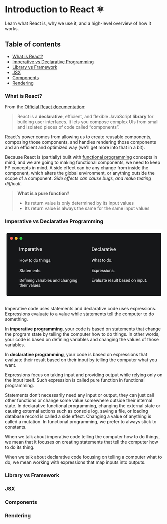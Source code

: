 # Introduction to React ⚛

Learn what React is, why we use it, and a high-level overview of how it works.

## Table of contents

* [What is React?](#what-is-react)
* [Imperative vs Declarative Programming](#imperative-vs-declarative-programming)
* [Library vs Framework](#library-vs-framework)
* [JSX](#jsx)
* [Components](#components)
* [Rendering](#rendering)

### <a name="what-is-react">What is React?</a>

From the [Official React documentation](https://reactjs.org/tutorial/tutorial.html):
> React is a **declarative**, efficient, and flexible JavaScript **library** for building user interfaces. It lets you compose complex UIs from small and isolated pieces of code called “components”.

React's power comes from allowing us to create reusable components, composing those components, and handles rendering
those components and an efficient and optimized way (we'll get more into that in a bit).

Because React is (partially) built
with [functional programming](https://opensource.com/article/17/6/functional-javascript)
concepts in mind, and we are going to making functional components, we need to keep FP concepts in mind. A side effect
can be any change from inside the component, which alters the global environment, or anything outside the scope of a
component. *Side effects can cause bugs, and make testing difficult.*

> **What is a pure function?**
>
>* Its return value is only determined by its input values
>* Its return value is always the same for the same input values

### <a name="imperative-vs-declarative-programming">Imperative vs Declarative Programming</a>

![Imperative versus declarative programming](../../assets/images/imperative%20vs%20declarative.jpeg)

Imperative code uses statements and declarative code uses expressions. Expressions evaluate to a value while statements
tell the computer to do something.

In **imperative programming**, your code is based on statements that change the program state by telling the computer
how to do things. In other words, your code is based on defining variables and changing the values of those variables.

In **declarative programming**, your code is based on expressions that evaluate their result based on their input by
telling the computer what you want.

Expressions focus on taking input and providing output while relying only on the input itself. Such expression is called
pure function in functional programming.

Statements don’t necessarily need any input or output, they can just call other functions or change some value somewhere
outside their internal state. In declarative functional programming, changing the external state or causing external
actions such as console log, saving a file, or loading database record is called a side effect. Changing a value of
anything is called a mutation. In functional programming, we prefer to always stick to constants.

When we talk about imperative code telling the computer how to do things, we mean that it focuses on creating statements
that tell the computer how to do its thing.

When we talk about declarative code focusing on telling a computer what to do, we mean working with expressions that map
inputs into outputs.

### <a name="library-vs-framework">Library vs Framework</a>

### <a name="jsx">JSX</a>

### <a name="components">Components</a>

### <a name="rendering">Rendering</a>
